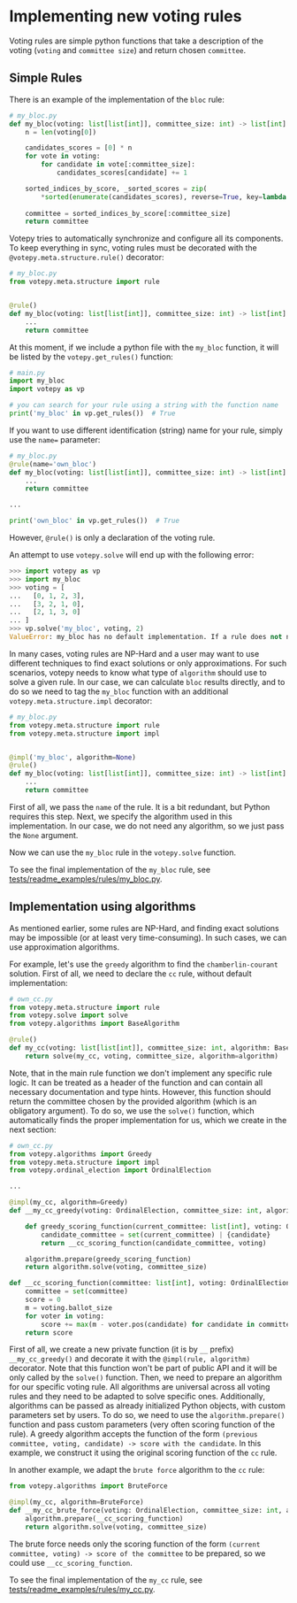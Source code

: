 # Implementing new voting rules

Voting rules are simple python functions that take a description of the voting (`voting` and `committee size`) and return chosen `committee`.

## Simple Rules

There is an example of the implementation of the `bloc` rule:

```py
# my_bloc.py
def my_bloc(voting: list[list[int]], committee_size: int) -> list[int]:
    n = len(voting[0])

    candidates_scores = [0] * n
    for vote in voting:
        for candidate in vote[:committee_size]:
            candidates_scores[candidate] += 1

    sorted_indices_by_score, _sorted_scores = zip(
        *sorted(enumerate(candidates_scores), reverse=True, key=lambda idx_score: idx_score[1]))
    
    committee = sorted_indices_by_score[:committee_size]
    return committee
```

Votepy tries to automatically synchronize and configure all its components. To keep everything in sync, voting rules must be decorated with the `@votepy.meta.structure.rule()` decorator:

```py
# my_bloc.py
from votepy.meta.structure import rule


@rule()
def my_bloc(voting: list[list[int]], committee_size: int) -> list[int]:
    ...
    return committee
```



At this moment, if we include a python file with the `my_bloc` function, it will be listed by the `votepy.get_rules()` function:

```py
# main.py
import my_bloc
import votepy as vp

# you can search for your rule using a string with the function name
print('my_bloc' in vp.get_rules())  # True
```

If you want to use different identification (string) name for your rule, simply use the `name=` parameter:

```py
# my_bloc.py
@rule(name='own_bloc')
def my_bloc(voting: list[list[int]], committee_size: int) -> list[int]:
    ...
    return committee

...

print('own_bloc' in vp.get_rules())  # True
```

However, `@rule()` is only a declaration of the voting rule. 

An attempt to use `votepy.solve` will end up with the following error:

```py
>>> import votepy as vp
>>> import my_bloc
>>> voting = [
...   [0, 1, 2, 3],
...   [3, 2, 1, 0],
...   [2, 1, 3, 0]
... ]
>>> vp.solve('my_bloc', voting, 2)
ValueError: my_bloc has no default implementation. If a rule does not need any algorithm, its rule function should be additionally decorated with `@impl(rule='name', algorithm=None)`. See `@impl` docs.
```

In many cases, voting rules are NP-Hard and a user may want to use different techniques to find exact solutions or only approximations. For such scenarios, votepy needs to know what type of `algorithm` should use to solve a given rule. In our case, we can calculate `bloc` results directly, and to do so we need to tag the `my_bloc` function with an additional `votepy.meta.structure.impl` decorator:

```py
# my_bloc.py
from votepy.meta.structure import rule
from votepy.meta.structure import impl


@impl('my_bloc', algorithm=None)
@rule()
def my_bloc(voting: list[list[int]], committee_size: int) -> list[int]:
    ...
    return committee
```

First of all, we pass the `name` of the rule. It is a bit redundant, but Python requires this step. Next, we specify the algorithm used in this implementation. In our case, we do not need any algorithm, so we just pass the `None` argument.

Now we can use the `my_bloc` rule in the `votepy.solve` function.

To see the final implementation of the `my_bloc` rule, see [tests/readme_examples/rules/my_bloc.py](../../tests/readme_examples/rules/my_bloc.py).

## Implementation using algorithms

As mentioned earlier, some rules are NP-Hard, and finding exact solutions may be impossible (or at least very time-consuming). In such cases, we can use approximation algorithms. 

For example, let's use the `greedy` algorithm to find the `chamberlin-courant` solution. First of all, we need to declare the `cc` rule, without default implementation:

```py
# own_cc.py
from votepy.meta.structure import rule
from votepy.solve import solve
from votepy.algorithms import BaseAlgorithm

@rule()
def my_cc(voting: list[list[int]], committee_size: int, algorithm: BaseAlgorithm) -> list[int]:
    return solve(my_cc, voting, committee_size, algorithm=algorithm)
```

Note, that in the main rule function we don't implement any specific rule logic. It can be treated as a header of the function and can contain all necessary documentation and type hints. However, this function should return the committee chosen by the provided algorithm (which is an obligatory argument). To do so, we use the `solve()` function, which automatically finds the proper implementation for us, which we create in the next section:


```py
# own_cc.py
from votepy.algorithms import Greedy
from votepy.meta.structure import impl
from votepy.ordinal_election import OrdinalElection

...

@impl(my_cc, algorithm=Greedy)
def __my_cc_greedy(voting: OrdinalElection, committee_size: int, algorithm: Greedy) -> list[int]:

    def greedy_scoring_function(current_committee: list[int], voting: OrdinalElection, candidate: int) -> float:
        candidate_committee = set(current_committee) | {candidate}
        return __cc_scoring_function(candidate_committee, voting)

    algorithm.prepare(greedy_scoring_function)
    return algorithm.solve(voting, committee_size)

def __cc_scoring_function(committee: list[int], voting: OrdinalElection) -> float:
    committee = set(committee)
    score = 0
    m = voting.ballot_size
    for voter in voting:
        score += max(m - voter.pos(candidate) for candidate in committee)
    return score
```
First of all, we create a new private function (it is by `__` prefix) `__my_cc_greedy()` and decorate it with the `@impl(rule, algorithm)` decorator. Note that this function won't be part of public API and it will be only called by the `solve()` function. 
Then, we need to prepare an algorithm for our specific voting rule. All algorithms are universal across all voting rules and they need to be adapted to solve specific ones. Additionally, algorithms can be passed as already initialized Python objects, with custom parameters set by users. To do so, we need to use the `algorithm.prepare()` function and pass custom parameters (very often scoring function of the rule). A greedy algorithm accepts the function of the form `(previous committee, voting, candidate) -> score with the candidate`. In this example, we construct it using the original scoring function of the `cc` rule.

In another example, we adapt the `brute force` algorithm to the `cc` rule:

```py
from votepy.algorithms import BruteForce

@impl(my_cc, algorithm=BruteForce)
def __my_cc_brute_force(voting: OrdinalElection, committee_size: int, algorithm: BruteForce) -> list[int]:
    algorithm.prepare(__cc_scoring_function)
    return algorithm.solve(voting, committee_size)
```

The brute force needs only the scoring function of the form `(current committee, voting) -> score of the committee` to be prepared, so we could use `__cc_scoring_function`.

To see the final implementation of the `my_cc` rule, see [tests/readme_examples/rules/my_cc.py](../../tests/readme_examples/rules/my_cc.py).